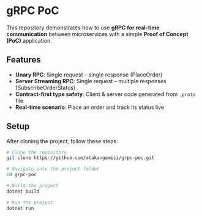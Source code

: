 # gRPC PoC  

This repository demonstrates how to use **gRPC for real-time communication** between microservices with a simple **Proof of Concept (PoC)** application.  

## Features  
- **Unary RPC**: Single request – single response (PlaceOrder)  
- **Server Streaming RPC**: Single request – multiple responses (SubscribeOrderStatus)  
- **Contract-first type safety**: Client & server code generated from `.proto` file  
- **Real-time scenario**: Place an order and track its status live  

## Setup  
After cloning the project, follow these steps:  

```bash
# Clone the repository
git clone https://github.com/atakangemici/grpc-poc.git

# Navigate into the project folder
cd grpc-poc

# Build the project
dotnet build

# Run the project
dotnet run
